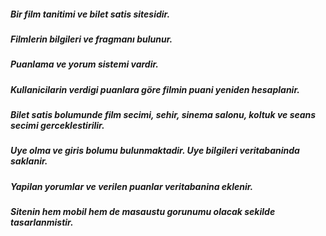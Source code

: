 ##### Bir film tanitimi ve bilet satis sitesidir.
##### Filmlerin bilgileri ve fragmanı bulunur.
##### Puanlama ve yorum sistemi vardir.
##### Kullanicilarin verdigi puanlara göre filmin puani yeniden hesaplanir.
##### Bilet satis bolumunde film secimi, sehir, sinema salonu, koltuk ve seans secimi gerceklestirilir.
##### Uye olma ve giris bolumu bulunmaktadir. Uye bilgileri veritabaninda saklanir.
##### Yapilan yorumlar ve verilen puanlar veritabanina eklenir.
##### Sitenin hem mobil hem de masaustu gorunumu olacak sekilde tasarlanmistir.
